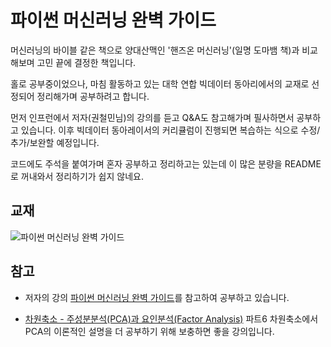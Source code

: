 # 파이썬 머신러닝 완벽 가이드

머신러닝의 바이블 같은 책으로 양대산맥인 '핸즈온 머신러닝'(일명 도마뱀 책)과 비교해보며 고민 끝에 결정한 책입니다.

홀로 공부중이었으나, 마침 활동하고 있는 대학 연합 빅데이터 동아리에서의 교재로 선정되어 정리해가며 공부하려고 합니다.

먼저 인프런에서 저자(권철민님)의 강의를 듣고 Q&A도 참고해가며 필사하면서 공부하고 있습니다. 이후 빅데이터 동아레이서의 커리큘럼이 진행되면 복습하는 식으로 수정/추가/보완할 예정입니다.

코드에도 주석을 붙여가며 혼자 공부하고 정리하고는 있는데 이 많은 분량을 README로 꺼내와서 정리하기가 쉽지 않네요.

## 교재
![파이썬 머신러닝 완벽 가이드](https://user-images.githubusercontent.com/69614150/90767474-3f64f780-e328-11ea-8dc0-74147960f328.jpg)

## 참고
- 저자의 강의 [파이썬 머신러닝 완벽 가이드](https://www.inflearn.com/course/%ED%8C%8C%EC%9D%B4%EC%8D%AC-%EB%A8%B8%EC%8B%A0%EB%9F%AC%EB%8B%9D-%EC%99%84%EB%B2%BD%EA%B0%80%EC%9D%B4%EB%93%9C)를 참고하여 공부하고 있습니다.

- [차원축소 - 주성분분석(PCA)과 요인분석(Factor Analysis)](https://www.youtube.com/playlist?list=PLalb9l0_6WAqC_ytofaE-Q4SPsqgT3EmJ) 파트6 차원축소에서 PCA의 이론적인 설명을 더 공부하기 위해 보충하면 좋을 강의입니다.
